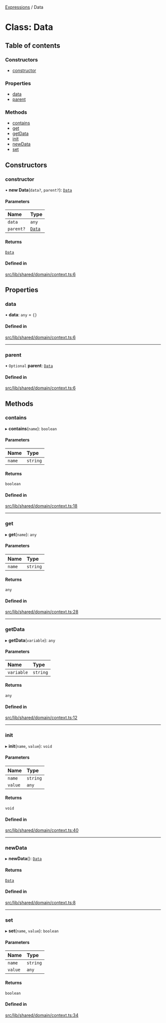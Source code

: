 [Expressions](../README.md) / Data

# Class: Data

## Table of contents

### Constructors

- [constructor](Data.md#constructor)

### Properties

- [data](Data.md#data)
- [parent](Data.md#parent)

### Methods

- [contains](Data.md#contains)
- [get](Data.md#get)
- [getData](Data.md#getdata)
- [init](Data.md#init)
- [newData](Data.md#newdata)
- [set](Data.md#set)

## Constructors

### constructor

• **new Data**(`data?`, `parent?`): [`Data`](Data.md)

#### Parameters

| Name | Type |
| :------ | :------ |
| `data` | `any` |
| `parent?` | [`Data`](Data.md) |

#### Returns

[`Data`](Data.md)

#### Defined in

[src/lib/shared/domain/context.ts:6](https://github.com/FlavioLionelRita/3xpr/blob/7a34f03/src/lib/shared/domain/context.ts#L6)

## Properties

### data

• **data**: `any` = `{}`

#### Defined in

[src/lib/shared/domain/context.ts:6](https://github.com/FlavioLionelRita/3xpr/blob/7a34f03/src/lib/shared/domain/context.ts#L6)

___

### parent

• `Optional` **parent**: [`Data`](Data.md)

#### Defined in

[src/lib/shared/domain/context.ts:6](https://github.com/FlavioLionelRita/3xpr/blob/7a34f03/src/lib/shared/domain/context.ts#L6)

## Methods

### contains

▸ **contains**(`name`): `boolean`

#### Parameters

| Name | Type |
| :------ | :------ |
| `name` | `string` |

#### Returns

`boolean`

#### Defined in

[src/lib/shared/domain/context.ts:18](https://github.com/FlavioLionelRita/3xpr/blob/7a34f03/src/lib/shared/domain/context.ts#L18)

___

### get

▸ **get**(`name`): `any`

#### Parameters

| Name | Type |
| :------ | :------ |
| `name` | `string` |

#### Returns

`any`

#### Defined in

[src/lib/shared/domain/context.ts:28](https://github.com/FlavioLionelRita/3xpr/blob/7a34f03/src/lib/shared/domain/context.ts#L28)

___

### getData

▸ **getData**(`variable`): `any`

#### Parameters

| Name | Type |
| :------ | :------ |
| `variable` | `string` |

#### Returns

`any`

#### Defined in

[src/lib/shared/domain/context.ts:12](https://github.com/FlavioLionelRita/3xpr/blob/7a34f03/src/lib/shared/domain/context.ts#L12)

___

### init

▸ **init**(`name`, `value`): `void`

#### Parameters

| Name | Type |
| :------ | :------ |
| `name` | `string` |
| `value` | `any` |

#### Returns

`void`

#### Defined in

[src/lib/shared/domain/context.ts:40](https://github.com/FlavioLionelRita/3xpr/blob/7a34f03/src/lib/shared/domain/context.ts#L40)

___

### newData

▸ **newData**(): [`Data`](Data.md)

#### Returns

[`Data`](Data.md)

#### Defined in

[src/lib/shared/domain/context.ts:8](https://github.com/FlavioLionelRita/3xpr/blob/7a34f03/src/lib/shared/domain/context.ts#L8)

___

### set

▸ **set**(`name`, `value`): `boolean`

#### Parameters

| Name | Type |
| :------ | :------ |
| `name` | `string` |
| `value` | `any` |

#### Returns

`boolean`

#### Defined in

[src/lib/shared/domain/context.ts:34](https://github.com/FlavioLionelRita/3xpr/blob/7a34f03/src/lib/shared/domain/context.ts#L34)
